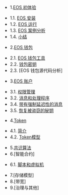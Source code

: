 * 1.[EOS 初体验](01.0.md)
 - 1.1. [EOS 安装](01.1.md)
 - 1.2. [EOS 运行](01.2.md)
 - 1.3. [EOS 案例分析](01.3.md)
 - 1.4. [小结](01.4.md)
* 2.[EOS 钱包](02.0.md)
 - 2.1. [EOS 钱包工具](02.1.md)
 - 2.2. [钱包密钥](02.2.md)
 - 2.3. [EOS 钱包源代码分析]
* 3.[EOS 账户](03.0.md)
 - 3.1. [权限管理](03.1.md)
 - 3.2. [消息和处理程序](03.2.md)
 - 3.4. [带有强制延迟性的消息](03.4.md)
 - 3.5. [恢复被盗窃的秘钥](03.5.md)
* 4.[Token](04.0.md)
 - 4.1. [简介](04.1.md)
 - 4.2. [Token模型](04.2.md)
* 5.[共识算法]()
* 6.[智能合约]
 - 6.1. [脚本和虚拟机](06.1.md)
* 7.[存储模型]
* 8.[带宽]
* 9.[治理与其他]




